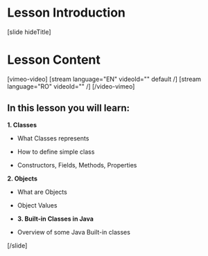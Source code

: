 # Lesson Introduction

[slide hideTitle]

# Lesson Content

[vimeo-video]
[stream language="EN" videoId="" default /]
[stream language="RO" videoId="" /]
[/video-vimeo]

## In this lesson you will learn:

**1. Classes**

- What Classes represents

- How to define simple class

- Constructors, Fields, Methods, Properties

**2. Objects**

- What are Objects

- Object Values

- **3. Built-in Classes in Java**

- Overview of some Java Built-in classes

[/slide]
